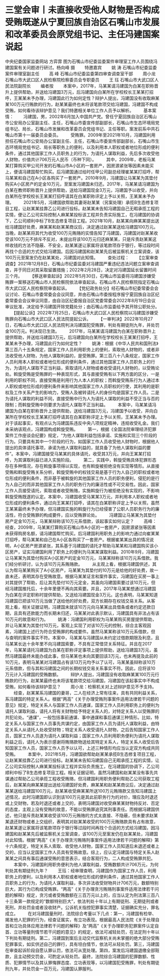 # 三堂会审丨未直接收受他人财物是否构成受贿既遂从宁夏回族自治区石嘴山市发展和改革委员会原党组书记、主任冯建国案说起

中央纪委国家监委网站 方弈霏
图为石嘴山市纪委监委案件审理室工作人员围绕冯建国案有关问题进行研讨。杨向峰 摄
　　特邀嘉宾
　　姚 涛 石嘴山市纪委监委案件审理室副主任
　　高 峰 石嘴山市纪委监委第四审查调查室干部
　　周小龙 石嘴山市大武口区人民检察院检察委员会专职委员
　　王 珏 石嘴山市大武口区人民法院副院长
　　编者按
　　本案中，2017年，马某某请冯建国为白某在职称晋升上提供帮助，并送给冯建国3万元，后冯建国向白某所在学校校长王某某打招呼，王某某未予办理，冯建国此行为如何定性？辩护人提出，冯建国没有收取麻某某100万元行贿款的行为，赵某某最终也未将该笔款项交给冯建国，冯建国不构成受贿，如何看待该辩护意见？我们特邀相关单位工作人员予以解析。
　　基本案情：
　　冯建国，男，2002年6月加入中国共产党。曾任宁夏回族自治区石嘴山市公安局办公室副主任、主任，石嘴山市委宣传部副部长，石嘴山市生态环境局党组书记、局长，石嘴山市发展和改革委员会党组书记、主任等职。案发前系中共石嘴山市第十一届委员会委员。
　　受贿罪。2009年至2021年10月，冯建国利用担任石嘴山市公安局办公室副主任、主任，石嘴山市委宣传部副部长，石嘴山市生态环境局党组书记、局长等职务上的便利，以及利用本人职权或者地位形成的便利条件，通过其他国家工作人员职务上的行为，为请托人谋取利益，先后多次收受他人财物，价值共计706万元人民币（币种下同）。
　　其中，2009年，老板马某某打算购买甲公司开发的石嘴山市A小区的一套房产，因房源紧张等因素未能买上，便请冯建国帮忙购买。后冯建国通过给时任甲公司副总经理崔某某打招呼，帮马某某和自己在A小区各购买了一套房产。2010年9月，冯建国让马某某为其垫付购买A小区房产的定金10万元，至案发冯建国未归还。2017年，马某某请冯建国为白某在教师职称晋升上提供帮助，送给冯建国现金3万元，冯建国予以收受，并向白某所在学校校长王某某打招呼请其在白某职称评定上予以关照，王某某未予办理。
　　2021年5月，冯建国欲帮助其妻哥赵某某（另案处理）承揽B生态修复项目工程，让赵某某挂靠乙公司进行投标。赵某某未告知冯建国自己无暇承揽工程的实情，便让乙公司实际控制人麻某某投标该工程并负责实际施工，在冯建国的协调下，乙公司顺利中标了B生态修复项目工程。2021年10月，赵某某向麻某某提出送给冯建国好处费，麻某某和赵某某商议后，决定通过赵某某送给冯建国100万元。当晚，赵某某将其代为收受100万元贿赂的实情告知了冯建国，冯建国对赵某某收受该100万元不排斥不反对，未提出将该100万元归还麻某某，只是斥责赵某某这样收钱的方法不隐蔽、不安全，赵某某遂让家属将该笔款项存于银行，等过段时间再找个合适的方式交给冯建国。后因冯建国和赵某某先后被监察机关立案调查，该100万元至案发仍在赵某某处，冯建国对此知情。
　　查处过程：
　　【立案审查调查】2021年12月8日，石嘴山市纪委监委对冯建国严重违纪违法问题立案审查调查，并于同日对其采取留置措施；2022年2月28日，决定对冯建国延长留置时间三个月。
　　【移送审查起诉】2022年5月30日，石嘴山市监委将冯建国涉嫌受贿罪一案移送石嘴山市人民检察院依法审查起诉。石嘴山市人民检察院指定石嘴山市大武口区人民检察院审查起诉。
　　【党纪政务处分】经石嘴山市纪委常委会会议讨论、石嘴山市委常委会会议同意，并由石嘴山市委按程序报宁夏回族自治区纪委常委会会议审议同意，由自治区纪委报自治区党委常委会2022年8月19日会议审议批准，决定给予冯建国开除党籍处分；由石嘴山市监委给予其开除公职处分。
　　【提起公诉】2022年7月25日，石嘴山市大武口区人民检察院以冯建国涉嫌受贿罪向石嘴山市大武口区人民法院提起公诉。
　　【一审判决】2022年10月27日，石嘴山市大武口区人民法院判决冯建国犯受贿罪，判处有期徒刑九年，并处罚金100万元。判决现已生效。
　　2017年，马某某请冯建国为白某在职称晋升上提供帮助，并送给冯建国3万元，后冯建国向白某所在学校校长王某某打招呼，王某某未予办理，冯建国此行为如何定性？
　　姚涛：根据《中华人民共和国刑法》第三百八十五条规定，国家工作人员利用职务上的便利，索取他人财物的，或者非法收受他人财物，为他人谋取利益的，是受贿罪。第三百八十八条规定，国家工作人员利用本人职权或者地位形成的便利条件，通过其他国家工作人员职务上的行为，为请托人谋取不正当利益，索取请托人财物或者收受请托人财物的，以受贿论处。斡旋受贿是受贿罪的一种表现形式，其与直接受贿有以下两方面的区分，一是利用的职权不同，直接受贿是利用行为人本人的职权；而斡旋受贿系行为人通过本人职权或地位形成的便利条件来影响其他国家工作人员职权的行使，其利用的是职权及工作关系产生的影响力，受贿人及被转请托人的身份均是国家工作人员。二是为请托人谋取的利益不同，直接受贿中行为人为请托人谋取的利益不受正当与否的限制；而斡旋受贿中则要求为请托人谋取不正当利益。
　　本案中，马某某请冯建国为白某在职称晋升上提供帮助，送给冯建国3万元，冯建国予以收受，并向白某所在学校校长王某某打招呼请其在白某职称评定上予以关照，王某某未予办理。对于该起事实，有观点认为冯建国系违反中央八项规定精神，违规收受礼金。我们未采纳该观点，冯建国构成斡旋受贿。
　　第一，根据《全国法院审理经济犯罪案件工作座谈会纪要》规定，“为他人谋取利益包括承诺、实施和实现三个阶段的行为。只要具有其中一个阶段的行为，如国家工作人员收受他人财物时，根据他人提出的具体请托事项，承诺为他人谋取利益的，就具备了为他人谋取利益的要件”。本案中，冯建国接受马某某的具体请托，收受其3万元，并向王某某打招呼，为其谋取利益已进入实施阶段。
　　第二，实践中，斡旋受贿具体犯罪形态存在多种情况，存在斡旋事项得以实现，也有斡旋被拒绝没有实现等情形。从直接受贿和斡旋受贿关系分析，斡旋受贿中的权钱交易是基于行为人自己的职权或者地位形成的便利条件，而非基于被斡旋的其他国家工作人员的职务便利，侵犯的是行为人自己的而非其他国家工作人员的职务行为的廉洁性或不可交易性。因此，国家工作人员接受请托，索取或者收受贿赂，实施斡旋行为被拒绝没有实现的，不影响斡旋受贿既遂的认定。本案中，冯建国收受马某某3万元，并利用本人职权或者地位形成的便利条件，通过向王某某打招呼，请其在白某职称评定上予以关照，虽然王某某最终未予办理，但冯建国实施的斡旋行为已经侵害了公职人员职务行为的廉洁性，符合受贿罪的构成要件，应以受贿罪论处。
　　冯建国让马某某为其垫付房产定金10万元，马某某辩称该10万元系借款，该起事实如何认定？
　　高峰：经查，2009年，马某某打算购买石嘴山市A小区的一套房产，因房源紧张等因素未获得购房名额，请冯建国帮忙购买。后冯建国利用职务上的影响力通过向崔某某打招呼，帮马某某和自己在A小区各购买了一套房产。根据崔某某出具的情况说明，A小区房产房源紧张，其系基于冯建国的请托才帮助马某某和冯建国购买该小区房产，证实冯建国利用了职务上的便利为马某某谋取利益。2010年9月，冯建国让马某某为其垫付购买A小区房产的定金10万元，马某某辩称该10万元系借款。我们经分析研讨，认为该10万元系贿赂款。
　　从主观上看，根据冯建国供述，其认为帮马某某购买了A小区房产，马某某为其垫付的10万元是给他的好处费，故一直未还，表明其存在受贿故意。根据马某某证言和案件事实，冯建国在买房一事上对其提供了帮助，后让其先垫付10万元定金，其虽向冯建国索要过该10万元，但经冯建国推托后，十余年里便不再向其索要。并且，2017年马某某想通过冯建国为白某在评定职称时提供帮助，又送给冯建国现金3万元。这也表明，马某某知道冯建国已把该10万元当做了送给他的好处费，双方长期存在权钱交易关系。从客观上看，相关证据证明，冯建国未就该10万元向马某某出具借条或者约定还款日期，且具有还款能力而长期未归还，马某某对此表示默认，冯建国具有非法占有该10万元的故意和行为。
　　姚涛：冯建国利用职权为马某某购买房屋提供帮助，并让马某某为其垫付10万元，客观上实现了对该10万元的控制，综合主客观因素，冯建国上述行为符合受贿罪的构成要件。虽然马某某称该10万元系借款，但与查明的案件事实不符。本案中，马某某与冯建国从未约定过借款期限及利息，且马某某长达十余年里不向冯建国索要，不具有正常借贷关系特征。并且在2017年，马某某请托冯建国为白某在职称评定事项上提供帮助，送给冯建国3万元，虽然冯建国最终未能办成此事，但马某某也未向其要回该3万元，也未再提及此前的10万元，表明马某某对冯建国占有该13万元均予以了认可，马某某虽辩称该10万元系借款，但与其和冯建国之间的长期权钱交易关系事实不符。因此，应将该10万元计入冯建国的受贿数额。
　　辩护人提出，冯建国没有收取麻某某100万元行贿款的行为，赵某某最终也未将该笔款项交给冯建国，冯建国在该起事实中不构成受贿，如何看待该辩护意见？
　　周小龙：检察机关对上述辩护意见不予支持。
　　经查，赵某某系冯建国的妻哥，二人在经济上常有往来，具有共同利益关系，系冯建国的特定关系人。根据“两高”《关于办理受贿刑事案件适用法律若干问题的意见》规定，特定关系人与国家工作人员通谋，国家工作人员利用职务上的便利为请托人谋取利益，请托人将有关财物给予特定关系人的，对特定关系人以受贿罪的共犯论处。“通谋”，一般包括事前通谋、事中通谋和事后通谋三种情形。比如，特定关系人与国家工作人员事先共谋约定，由国家工作人员为请托人谋取利益，由特定关系人从请托人处收受财物；特定关系人收受请托人财物，之后告知国家工作人员，国家工作人员遂为请托人谋取利益；国家工作人员利用职务便利为请托人谋取利益之后，请托人为表示感谢将贿赂款物送给其特定关系人，特定关系人收受后告知国家工作人员，国家工作人员予以认可，上述三种情形均应当认定双方构成共同受贿。
　　本案中，2021年5月，冯建国欲帮助赵某某承揽B生态修复项目工程，让赵某某挂靠乙公司进行投标。赵某某未告知冯建国自己无暇承揽工程的实情，让乙公司实际控制人麻某某投标该工程并实际负责施工，在冯建国的协调下，乙公司顺利中标了B生态修复项目工程。相关证据证明，虽然冯建国和赵某某没有事先共谋通过帮助乙公司承揽工程收受贿赂，但冯建国利用职务便利帮助乙公司获取工程后，赵某某向麻某某提出送给冯建国好处费，麻某某和赵某某商议后，决定通过赵某某送给冯建国100万元，赵某某收受麻某某所送100万元贿赂款又告知冯建国上述情况，此时冯建国即认识到该100万元是其此前职务行为的对价，理应及时退还或上交财物，若及时退还或者上交的，表明冯建国对收受麻某某财物持反对、否定的态度，主观上没有受贿的故意，不能以受贿罪追究其刑事责任。而根据冯建国供述，他只是斥责赵某某收受该100万元贿赂的方式太直接、不隐蔽，但未要求赵某某退还财物或者上交组织，表明其对赵某某收受的100万元贿赂款具有占有故意，赵某某遂让家属将该笔款项存于银行等过段时间再找个合适的方式给冯建国，因冯建国和赵某某先后被监察机关立案调查，该100万元至案发仍在赵某某处，冯建国对此知情。根据“两高”《关于办理贪污贿赂刑事案件适用法律若干问题的解释》第十六条规定，特定关系人索取、收受他人财物，国家工作人员知道后未退还或者上交的，应当认定国家工作人员具有受贿故意。综上，应认定冯建国与特定关系人赵某某之间具有事后通谋受贿的意思表示，结合客观行为，二人构成受贿罪共犯。
　　本案中，冯建国利用职务便利为他人谋取利益，受贿数额共计706万元，为何判处其有期徒刑九年？
　　王珏：经审理查明，冯建国作为国家工作人员，利用职务上的便利，以及利用本人职权或者地位形成的便利条件，通过其他国家工作人员职务上的行为，为请托人谋取利益，多次非法收受财物共计706万元，数额特别巨大，其行为已构成受贿罪。“两高”《关于办理贪污贿赂刑事案件适用法律若干问题的解释》规定，贪污或者受贿数额在三百万元以上的，应当认定为刑法第三百八十三条第一款规定的“数额特别巨大”，依法判处十年以上有期徒刑、无期徒刑或者死刑，并处罚金或者没收财产。公诉机关指控犯罪事实清楚，证据确实充分，罪名成立。
　　在对冯建国量刑时，法院综合考量以下几点：第一，冯建国有检举、揭发他人犯罪的行为，经查证属实，有立功表现。根据最高人民法院《关于处理自首和立功具体应用法律若干问题的解释》及“两高”《关于办理职务犯罪案件认定自首、立功等量刑情节若干问题的意见》的规定，依法可减轻处罚，在法定刑十年以下判处有期徒刑。第二，冯建国到案后主动交代监察机关尚未掌握的绝大部分受贿犯罪事实，如实供述自己的罪行，具有坦白情节，依法可从轻处罚。第三，冯建国在审查起诉阶段自愿认罪认罚，依法可从宽处理。第四，案发后冯建国退缴全部赃款，且主动预交罚金，可酌定从轻处罚。最终，法院综合冯建国的犯罪数额、性质、犯罪情节以及其认罪悔罪态度、立功表现等，以冯建国犯受贿罪，判处有期徒刑九年，并处罚金一百万元，冯建国认罪服判。